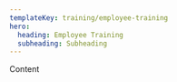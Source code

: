 ```yaml
---
templateKey: training/employee-training
hero:
  heading: Employee Training
  subheading: Subheading
---
```

Content
